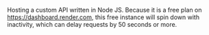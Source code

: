 Hosting a custom API written in Node JS. Because it is a free plan on https://dashboard.render.com, this free instance will spin down with inactivity, which can delay requests by 50 seconds or more.
